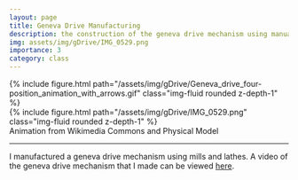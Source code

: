 ```yaml
---
layout: page
title: Geneva Drive Manufacturing
description: the construction of the geneva drive mechanism using manual and CNC lathes and mills
img: assets/img/gDrive/IMG_0529.png
importance: 3
category: class
---
```


<div class="row">
    <div class="col-sm mt-3 mt-md-0">
        {% include figure.html path="/assets/img/gDrive/Geneva_drive_four-position_animation_with_arrows.gif" class="img-fluid rounded z-depth-1" %}
    </div>
    <div class="col-sm mt-3 mt-md-0">
        {% include figure.html path="/assets/img/gDrive/IMG_0529.png" class="img-fluid rounded z-depth-1" %}
    </div>
</div>
<div class="caption">
    Animation from Wikimedia Commons and Physical Model
</div>

<hr>

I manufactured a geneva drive mechanism using mills and lathes. A video
of the geneva drive mechanism that I made can be viewed
<a href="https://drive.google.com/file/d/1ryrMpm93IbWAiiVmCzRx3n1pFYeh0id6/view">here</a>.